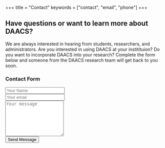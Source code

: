 +++
title = "Contact"
keywords = ["contact", "email", "phone"]
+++


<div class="container" id="contact">
<div class="row">
<div class="col-md-8">
<section>

<h1>Have questions or want to learn more about DAACS?</h1>

<p>We are always interested in hearing from students, researchers, and administrators. Are you interested in using DAACS at your institituion? Do you want to incorporate DAACS into your research? Complete the form below and someone from the DAACS research team will get back to you soon.</p>

<div class="heading"><h3>Contact Form</h3></div>

<div id="contact-message"></div>
<form method="POST" action="https://formspree.io/feedback@daacs.net">
<div class="row">
<div class="col-sm-6">
<div class="form-group">
<input type="text" name="name" placeholder="Your Name" class="form-control">
</div>
</div>
<div class="col-sm-6">
<div class="form-group">
<input type="email" name="email" placeholder="Your email" class="form-control">
</div>
</div>
<div class="col-sm-12">
<div class="form-group">
<textarea name="message" placeholder="Your message" class="form-control" rows="7"></textarea>
</div>
</div>
<div class="col-sm-12 text-center">
<div class="form-group">
<button type="submit" class="btn btn-template-main">Send Message</button>
</div>
</div>
</form>
</section>
</div>
<div class="col-md-4">
<section>
<h3 class="text-uppercase"> </h3>
</section>
</div>
</div>
</div>
